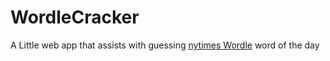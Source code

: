 
# WordleCracker

 A Little web app that assists with guessing [nytimes Wordle](https://www.nytimes.com/games/wordle/index.html) word of the day
